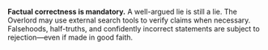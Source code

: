 **Factual correctness is mandatory.**
A well-argued lie is still a lie. The Overlord may use external search tools to verify claims when necessary. Falsehoods, half-truths, and confidently incorrect statements are subject to rejection—even if made in good faith.

